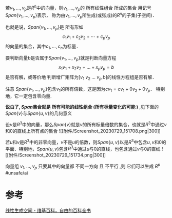 

若$v_1,\dots,v_{p}$是$R^{n}$中的向量，则$v_1,\dots,v_{p}$的 所有线性组合 所成的集合 用记号$Span \{v_{1},\dots,v_p\}$表示， 称为由$v_1,\dots,v_{p}$所生成(或张成)的$R^{n}$的子集(子空间)．

也就是说，$Span \{v_{1},\dots,v_p\}$是 所有形如$$c_{1}v_{1}+c_{2}v_{2}+\cdots+c_{p}v_{p}$$的向量的集合，其中$c_1,\dots,c_{n}$为标量．

要判断向量$b$是否属于$Span \{v_{1},\dots,v_p\}$就是判断向量方程$$x_{1}v_{1}+x_{2}v_{2}+\dots+x_pv_p=b$$是否有解，或等价地 判断增广矩阵为$[v_{1}~v_{2}~\dots~v_p~b]$的线性方程组是否有解．

注意 $Span \{v_{1},\dots,v_p\}$包含$v_{1}$的所有倍数，这是因为$cv_{1}=cv_{1}+0v_{2}+0v_p$．
特别地，它一定包含零向量.


**说白了, $Span$集合就是 所有可能的线性组合 (所有标量变化的可能 )** ,见下面的$Span \{v\}$与$Span \{u,v\}$的几何意义

设$v$是$R^{3}$中的向量，那么$Span \{v\}$就是$v$的所有标量倍数的集合，也就是$R^{3}$中通过$v$和$0$的直线上所有点的集合
![[附件/Screenshot_20230729_151708.png|300]]

若$u$和$v$是$R^{3}$中的非零向量，$v$不是$u$的倍数，则$Span \{u,v\}$以是$R^{3}$中包含$u,v$和$0$的平面．特别地，$Span \{u,v\}$包含$R^{3}$中通过$u$与$0$的直线，也包含通过$v$与$0$的直线
![[附件/Screenshot_20230729_151734.png|300]]



向量组 $v_1,\dots,v_{p}$ 只要其中的向量都 不同一方向 且 不平行 ,则 它们可以生成 $R^{p}$  #unsafe/ai 

# 参考
[线性生成空间 - 维基百科，自由的百科全书](https://zh.wikipedia.org/zh-hans/%E7%BA%BF%E6%80%A7%E7%94%9F%E6%88%90%E7%A9%BA%E9%97%B4)
